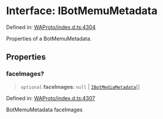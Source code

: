 # Interface: IBotMemuMetadata

Defined in: [WAProto/index.d.ts:4304](https://github.com/Fokusdotid/Baileys/blob/6a8e2076fa4119b2d5152250d579a4fbed394533/WAProto/index.d.ts#L4304)

Properties of a BotMemuMetadata.

## Properties

### faceImages?

> `optional` **faceImages**: `null` \| [`IBotMediaMetadata`](IBotMediaMetadata.md)[]

Defined in: [WAProto/index.d.ts:4307](https://github.com/Fokusdotid/Baileys/blob/6a8e2076fa4119b2d5152250d579a4fbed394533/WAProto/index.d.ts#L4307)

BotMemuMetadata faceImages
